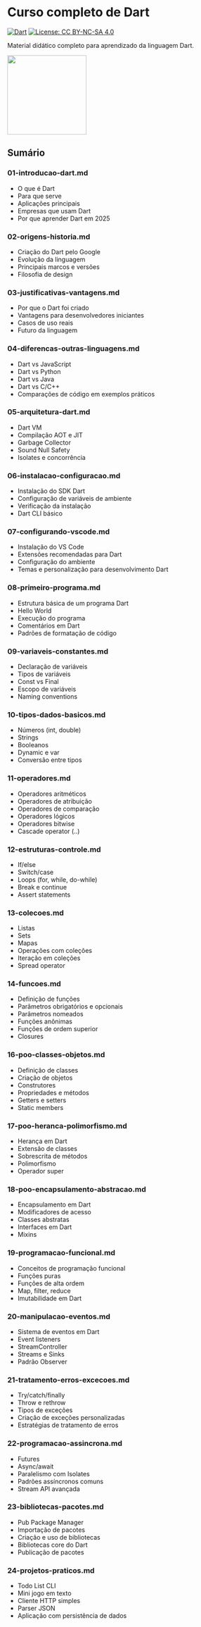 # Curso completo de Dart
[![Dart](https://img.shields.io/badge/Dart-3.3.0-0175C2?style=plastic&logo=dart&logoColor=white)](https://dart.dev)
[![License: CC BY-NC-SA 4.0](https://img.shields.io/badge/License-CC%20BY--NC--SA%204.0-lightgrey.svg)](https://creativecommons.org/licenses/by-nc-sa/4.0/)

Material didático completo para aprendizado da linguagem Dart.

[<img src="https://dart.dev/assets/img/logo/dart-logo-for-shares.png" width="180">](https://dart.dev)

## Sumário

### 01-introducao-dart.md
- O que é Dart
- Para que serve
- Aplicações principais
- Empresas que usam Dart
- Por que aprender Dart em 2025

### 02-origens-historia.md
- Criação do Dart pelo Google
- Evolução da linguagem
- Principais marcos e versões
- Filosofia de design

### 03-justificativas-vantagens.md
- Por que o Dart foi criado
- Vantagens para desenvolvedores iniciantes
- Casos de uso reais
- Futuro da linguagem

### 04-diferencas-outras-linguagens.md
- Dart vs JavaScript
- Dart vs Python
- Dart vs Java
- Dart vs C/C++
- Comparações de código em exemplos práticos

### 05-arquitetura-dart.md
- Dart VM
- Compilação AOT e JIT
- Garbage Collector
- Sound Null Safety
- Isolates e concorrência

### 06-instalacao-configuracao.md
- Instalação do SDK Dart
- Configuração de variáveis de ambiente
- Verificação da instalação
- Dart CLI básico

### 07-configurando-vscode.md
- Instalação do VS Code
- Extensões recomendadas para Dart
- Configuração do ambiente
- Temas e personalização para desenvolvimento Dart

### 08-primeiro-programa.md
- Estrutura básica de um programa Dart
- Hello World
- Execução do programa
- Comentários em Dart
- Padrões de formatação de código

### 09-variaveis-constantes.md
- Declaração de variáveis
- Tipos de variáveis
- Const vs Final
- Escopo de variáveis
- Naming conventions

### 10-tipos-dados-basicos.md
- Números (int, double)
- Strings
- Booleanos
- Dynamic e var
- Conversão entre tipos

### 11-operadores.md
- Operadores aritméticos
- Operadores de atribuição
- Operadores de comparação
- Operadores lógicos
- Operadores bitwise
- Cascade operator (..)

### 12-estruturas-controle.md
- If/else
- Switch/case
- Loops (for, while, do-while)
- Break e continue
- Assert statements

### 13-colecoes.md
- Listas
- Sets
- Mapas
- Operações com coleções
- Iteração em coleções
- Spread operator

### 14-funcoes.md
- Definição de funções
- Parâmetros obrigatórios e opcionais
- Parâmetros nomeados
- Funções anônimas
- Funções de ordem superior
- Closures

### 16-poo-classes-objetos.md
- Definição de classes
- Criação de objetos
- Construtores
- Propriedades e métodos
- Getters e setters
- Static members

### 17-poo-heranca-polimorfismo.md
- Herança em Dart
- Extensão de classes
- Sobrescrita de métodos
- Polimorfismo
- Operador super

### 18-poo-encapsulamento-abstracao.md
- Encapsulamento em Dart
- Modificadores de acesso
- Classes abstratas
- Interfaces em Dart
- Mixins

### 19-programacao-funcional.md
- Conceitos de programação funcional
- Funções puras
- Funções de alta ordem
- Map, filter, reduce
- Imutabilidade em Dart

### 20-manipulacao-eventos.md
- Sistema de eventos em Dart
- Event listeners
- StreamController
- Streams e Sinks
- Padrão Observer

### 21-tratamento-erros-excecoes.md
- Try/catch/finally
- Throw e rethrow
- Tipos de exceções
- Criação de exceções personalizadas
- Estratégias de tratamento de erros

### 22-programacao-assincrona.md
- Futures
- Async/await
- Paralelismo com Isolates
- Padrões assíncronos comuns
- Stream API avançada

### 23-bibliotecas-pacotes.md
- Pub Package Manager
- Importação de pacotes
- Criação e uso de bibliotecas
- Bibliotecas core do Dart
- Publicação de pacotes

### 24-projetos-praticos.md
- Todo List CLI
- Mini jogo em texto
- Cliente HTTP simples
- Parser JSON
- Aplicação com persistência de dados



